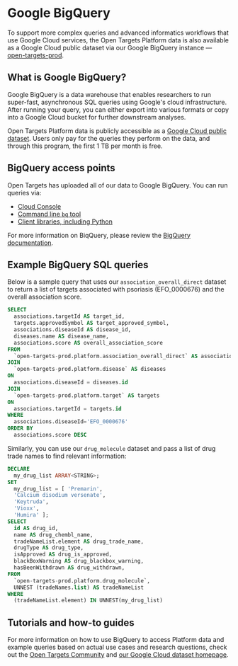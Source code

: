 # Google BigQuery

To support more complex queries and advanced informatics workflows that use Google Cloud services, the Open Targets Platform data is also available as a Google Cloud public dataset via our Google BigQuery instance — [open-targets-prod](https://console.cloud.google.com/bigquery?p=open-targets-prod\&d=platform_21_06).

## What is Google BigQuery?

Google BigQuery is a data warehouse that enables researchers to run super-fast, asynchronous SQL queries using Google's cloud infrastructure. After running your query, you can either export into various formats or copy into a Google Cloud bucket for further downstream analyses.

Open Targets Platform data is publicly accessible as a [Google Cloud public dataset](https://console.cloud.google.com/marketplace/product/bigquery-public-data/open-targets-platform?project=open-targets-genetics). Users only pay for the queries they perform on the data, and through this program, the first 1 TB per month is free.

## BigQuery access points

Open Targets has uploaded all of our data to Google BigQuery. You can run queries via:

* [Cloud Console](https://cloud.google.com/bigquery/docs/quickstarts/quickstart-web-ui)
* [Command line `bq` tool](https://cloud.google.com/bigquery/docs/quickstarts/quickstart-command-line)
* [Client libraries, including Python](https://cloud.google.com/bigquery/docs/quickstarts/quickstart-client-libraries)

For more information on BiqQuery, please review the [BigQuery documentation](https://cloud.google.com/bigquery/docs).

## Example BigQuery SQL queries

Below is a sample query that uses our `association_overall_direct` dataset to return a list of targets associated with psoriasis (EFO\_0000676) and the overall association score.

```sql
SELECT
  associations.targetId AS target_id,
  targets.approvedSymbol AS target_approved_symbol,
  associations.diseaseId AS disease_id,
  diseases.name AS disease_name,
  associations.score AS overall_association_score
FROM
  `open-targets-prod.platform.association_overall_direct` AS associations
JOIN
  `open-targets-prod.platform.disease` AS diseases
ON
  associations.diseaseId = diseases.id
JOIN
  `open-targets-prod.platform.target` AS targets
ON
  associations.targetId = targets.id
WHERE
  associations.diseaseId='EFO_0000676'
ORDER BY
  associations.score DESC
```



Similarly, you can use our `drug_molecule` dataset and pass a list of drug trade names to find relevant information:

```sql
DECLARE
  my_drug_list ARRAY<STRING>;
SET
  my_drug_list = [ 'Premarin',
  'Calcium disodium versenate',
  'Keytruda',
  'Vioxx',
  'Humira' ];
SELECT
  id AS drug_id,
  name AS drug_chembl_name,
  tradeNameList.element AS drug_trade_name,
  drugType AS drug_type,
  isApproved AS drug_is_approved,
  blackBoxWarning AS drug_blackbox_warning,
  hasBeenWithdrawn AS drug_withdrawn,
FROM
  `open-targets-prod.platform.drug_molecule`,
  UNNEST (tradeNames.list) AS tradeNameList
WHERE
  (tradeNameList.element) IN UNNEST(my_drug_list)
```

## Tutorials and how-to guides

For more information on how to use BigQuery to access Platform data and example queries based on actual use cases and research questions, check out the [Open Targets Community](https://community.opentargets.org) and [our Google Cloud dataset homepage](https://console.cloud.google.com/marketplace/product/bigquery-public-data/open-targets-platform?project=open-targets-prod).&#x20;
